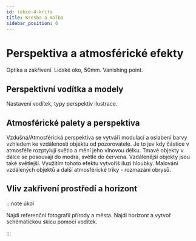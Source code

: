 ```yaml
---
id: lekce-4-krita
title: Kresba a malba
sidebar_position: 6
---
```


# Perspektiva a atmosférické efekty
Optika a zakřivení. Lidské oko, 50mm. Vanishing point.
## Perspektivní vodítka a modely
Nastavení vodítek, typy perspektiv ilustrace.
## Atmosférické palety a perspektiva
Vzdušná/Atmosférická perspektiva se vytváří modulací a oslabení barvy vzhledem ke vzdálenosti objektu od pozorovatele. Je to jev kdy částice v atmosféře rozptylují světlo a mění jeho vlnovou délku.
Tmavé objekty v dálce se posouvají do modra, světlé do červena. Vzdálenější objekty jsou také světlejší.
Využitím tohoto efektu vytvoříš iluzi hloubky.
Malování vzdálených objektů a další atmosférické triky - rozmazání obrysů.
## Vliv zakřivení prostředí a horizont


:::note úkol

Najdi referenční fotografii přírody a města. Najdi horizont a vytvoř schématickou skicu pomocí vodítek.

:::
